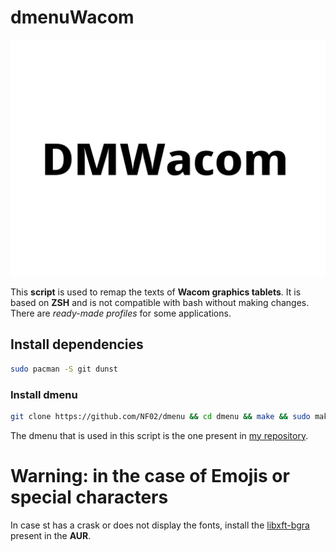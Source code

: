 # dmenuWacom

<img src="dmenuWacom.png">

This **script** is used to remap the texts of **Wacom graphics tablets**. It is based on **ZSH** and is not compatible with bash without making changes. There are *ready-made profiles* for some applications.

## Install dependencies

```bash
sudo pacman -S git dunst
```

### Install dmenu

```bash
git clone https://github.com/NF02/dmenu && cd dmenu && make && sudo make install
```

The dmenu that is used in this script is the one present in <a href="https://github.com/NF02/dmenu">my repository</a>.

# Warning: in the case of Emojis or special characters

In case st has a crask or does not display the fonts, install the [libxft-bgra](https://aur.archlinux.org/packages/libxft-bgra/) present in the **AUR**.
